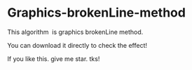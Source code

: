 # Graphics-brokenLine-method

This algorithm  is graphics brokenLine method.

You can download it directly to check the effect!

If you like this. give me star. tks!
